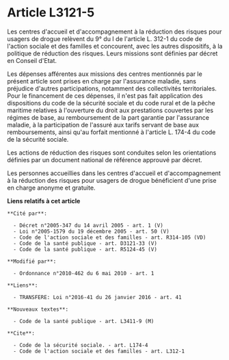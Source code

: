 # Article L3121-5

Les centres d'accueil et d'accompagnement à la réduction des risques pour usagers de drogue relèvent du 9° du I de l'article
L. 312-1 du code de l'action sociale et des familles et concourent, avec les autres dispositifs, à la politique de réduction
des risques. Leurs missions sont définies par décret en Conseil d'Etat. 

Les dépenses afférentes aux missions des centres mentionnés par le présent article sont prises en charge par l'assurance
maladie, sans préjudice d'autres participations, notamment des collectivités territoriales. Pour le financement de ces
dépenses, il n'est pas fait application des dispositions du code de la sécurité sociale et du code rural et de la pêche
maritime relatives à l'ouverture du droit aux prestations couvertes par les régimes de base, au remboursement de la part
garantie par l'assurance maladie, à la participation de l'assuré aux tarifs servant de base aux remboursements, ainsi qu'au
forfait mentionné à l'article L. 174-4 du code de la sécurité sociale. 

Les actions de réduction des risques sont conduites selon les orientations définies par un document national de référence
approuvé par décret. 

Les personnes accueillies dans les centres d'accueil et d'accompagnement à la réduction des risques pour usagers de drogue
bénéficient d'une prise en charge anonyme et gratuite.

**Liens relatifs à cet article**

	**Cité par**:

	  - Décret n°2005-347 du 14 avril 2005 - art. 1 (V)
	  - Loi n°2005-1579 du 19 décembre 2005 - art. 50 (V)
	  - Code de l'action sociale et des familles - art. R314-105 (VD)
	  - Code de la santé publique - art. D3121-33 (V)
	  - Code de la santé publique - art. R5124-45 (V)

	**Modifié par**:

	  - Ordonnance n°2010-462 du 6 mai 2010 - art. 1

	**Liens**:

	  - TRANSFERE: Loi n°2016-41 du 26 janvier 2016 - art. 41

	**Nouveaux textes**:

	  - Code de la santé publique - art. L3411-9 (M)

	**Cite**:

	  - Code de la sécurité sociale. - art. L174-4
	  - Code de l'action sociale et des familles - art. L312-1
